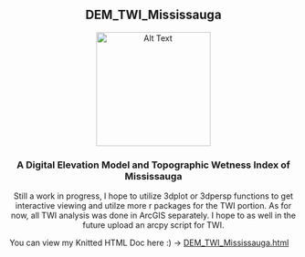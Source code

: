 
<h2 align="center">DEM_TWI_Mississauga</h2>
<p align="center">
<img src="https://github.com/mikaelsyed/DEM_TWI_Mississauga/blob/main/DEMgif.gif" alt="Alt Text" width="200" height="200">
</p>


<h3 align="center">A Digital Elevation Model and Topographic Wetness Index of Mississauga</h3>


<p align="center">
   Still a work in progress, I hope to utilize 3dplot or 3dpersp functions to get interactive viewing and utilze more r packages for the TWI portion. As for now, all TWI analysis was done in ArcGIS separately. I hope to as well in the future upload an arcpy script for TWI.
</p>



You can view my Knitted HTML Doc here :)
   -> [DEM_TWI_Mississauga.html](https://htmlpreview.github.io/?https://github.com/mikaelsyed/DEM_TWI_Mississauga/blob/main/DEM_TWI_Mississauga.html)
